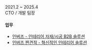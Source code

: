 2021.2 ~ 2025.4  
CTO / 개발 팀장

#### 업무
* [인버즈 - 인테리어 자재/시공 B2B 솔루션](/projects/app/inbuzz.html)  
* [인버즈 짠견적 - 혁신적인 인테리어 솔루션](/projects/web/inbuzz.html)  